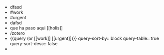 - dfasd
- #work
- #urgent
- dafsd
- que ha paso aqui [[holis]]
- /zotero
- {{query (or [[work]] [[urgent]])}}
  query-sort-by:: block
  query-table:: true
  query-sort-desc:: false
-